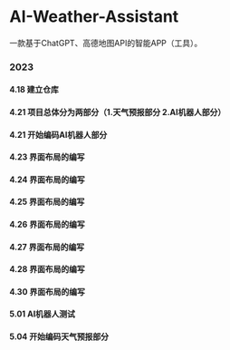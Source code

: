 # AI-Weather-Assistant
一款基于ChatGPT、高德地图API的智能APP（工具）。
### 2023
#### 4.18 建立仓库
#### 4.21 项目总体分为两部分（1.天气预报部分 2.AI机器人部分）
#### 4.21 开始编码AI机器人部分
#### 4.23 界面布局的编写
#### 4.24 界面布局的编写
#### 4.25 界面布局的编写
#### 4.26 界面布局的编写
#### 4.27 界面布局的编写
#### 4.28 界面布局的编写
#### 4.30 界面布局的编写
#### 5.01 AI机器人测试
#### 5.04 开始编码天气预报部分
